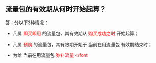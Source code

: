 ## 流量包的有效期从何时开始起算？

答：分以下3种情况：

- 凡属<font color="Red"> 即买即用 </font>的流量包，其有效期从<font color="Red"> 购买成功之时 </font>开始起算；

- 凡属<font color="Red"> 预购 </font>的流量包，其有效期开始于<font color="Black"> 当前在用流量包 </font>有效期结束时；

- 为给<font color="Black"> 当前在用流量包 </font><font color="Red"> 弥补流量 </font

